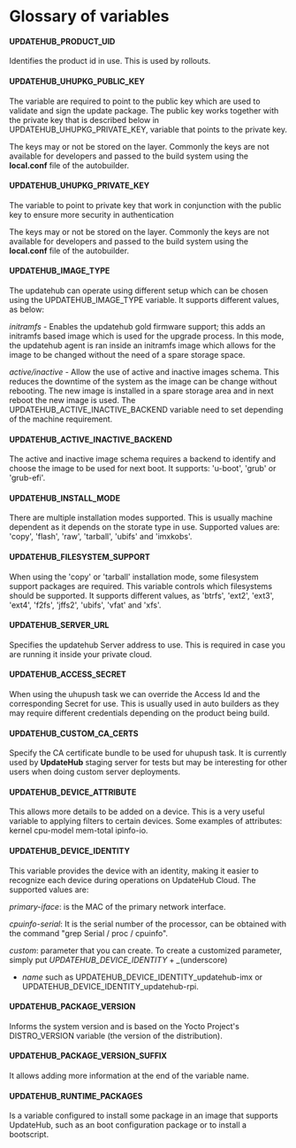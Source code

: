 # Glossary of variables

#### UPDATEHUB_PRODUCT_UID
 Identifies the product id in use. This is used by rollouts.

#### UPDATEHUB_UHUPKG_PUBLIC_KEY

The variable are required to point to the public key which are used to validate and
sign the update package.
The public key works together with the private key that is described below in
UPDATEHUB_UHUPKG_PRIVATE_KEY, variable that points to the private key.

The keys may or not be stored on the layer. Commonly the keys are not available
for developers and passed to the build system using the **local.conf** file of
the autobuilder.

#### UPDATEHUB_UHUPKG_PRIVATE_KEY

The variable to point to private key that work in conjunction with the public key
to ensure more security in authentication

The keys may or not be stored on the layer. Commonly the keys are not available
for developers and passed to the build system using the **local.conf** file of
the autobuilder.

#### UPDATEHUB_IMAGE_TYPE 
The updatehub can operate using different setup
which can be chosen using the UPDATEHUB_IMAGE_TYPE variable. It supports
different values, as below:

  *initramfs* - Enables the updatehub gold firmware support; this adds an
  initramfs based image which is used for the upgrade process. In this mode,
  the updatehub agent is ran inside an initramfs image which allows for the
  image to be changed without the need of a spare storage space.

  *active/inactive* - Allow the use of active and inactive images schema.
  This reduces the downtime of the system as the image can be change without
  rebooting. The new image is installed in a spare storage area and in next
  reboot the new image is used. The UPDATEHUB_ACTIVE_INACTIVE_BACKEND variable
  need to set depending of the machine requirement.

#### UPDATEHUB_ACTIVE_INACTIVE_BACKEND 
The active and inactive image schema
  requires a backend to identify and choose the image to be used for next boot.
  It supports: 'u-boot', 'grub' or 'grub-efi'.

#### UPDATEHUB_INSTALL_MODE
There are multiple installation modes supported.
  This is usually machine dependent as it depends on the storate type in use.
  Supported values are: 'copy', 'flash', 'raw', 'tarball', 'ubifs' and 'imxkobs'.

#### UPDATEHUB_FILESYSTEM_SUPPORT 
When using the 'copy' or 'tarball'
installation mode, some filesystem support packages are required.
This variable controls which filesystems should be supported. It supports
different values, as 'btrfs', 'ext2', 'ext3', 'ext4', 'f2fs', 'jffs2', 'ubifs',
'vfat' and 'xfs'.   

#### UPDATEHUB_SERVER_URL
Specifies the updatehub Server address to use. This is required in
case you are running it inside your private cloud.

#### UPDATEHUB_ACCESS_SECRET 
When using the uhupush task we can override the Access Id and the
corresponding Secret for use. This is usually used in auto builders
as they may require different credentials depending on the product
being build.

#### UPDATEHUB_CUSTOM_CA_CERTS
Specify the CA certificate bundle to be used
for uhupush task. It is currently used by **UpdateHub** staging server for tests but
may be interesting for other users when doing custom server deployments.

#### UPDATEHUB_DEVICE_ATTRIBUTE 
This allows more details to be added on a device. This is a very useful variable to
applying filters to certain devices. Some examples of attributes: kernel cpu-model 
mem-total ipinfo-io.

#### UPDATEHUB_DEVICE_IDENTITY 
This variable provides the device with an identity, making it easier to recognize each device 
during operations on UpdateHub Cloud. The supported values ​​are: 

*primary-iface*: is the MAC of the primary network interface.

*cpuinfo-serial*: It is the serial number of the processor, 
can be obtained with the command "grep Serial / proc / cpuinfo".

*custom*: parameter that you can create.
To create a customized parameter, simply put *UPDATEHUB_DEVICE_IDENTITY* + *_*(underscore)
+ *name* such as UPDATEHUB_DEVICE_IDENTITY_updatehub-imx or 
UPDATEHUB_DEVICE_IDENTITY_updatehub-rpi.

#### UPDATEHUB_PACKAGE_VERSION  
Informs the system version and is based on the Yocto Project's DISTRO_VERSION variable (the 
version of the distribution).


#### UPDATEHUB_PACKAGE_VERSION_SUFFIX
It allows adding more information at the end of the variable name.

#### UPDATEHUB_RUNTIME_PACKAGES
Is a variable configured to install some package in an image that supports UpdateHub,
such as an boot configuration package or to install a bootscript.


